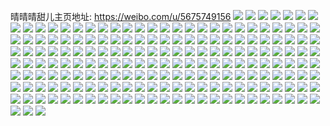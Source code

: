 晴晴晴甜儿主页地址: https://weibo.com/u/5675749156 
![](https://wx4.sinaimg.cn/mw2000/006c6RDely1h9gdke3xpcj32dc35sb2a.jpg) 
![](https://wx4.sinaimg.cn/mw2000/006c6RDely1h9gdkg0qr5j32dc2dcqv6.jpg) 
![](https://wx4.sinaimg.cn/mw2000/006c6RDely1h9gdkivz5sj32f43k07wj.jpg) 
![](https://wx4.sinaimg.cn/mw2000/006c6RDely1h9gdkli11yj31kx35s7wi.jpg) 
![](https://wx4.sinaimg.cn/mw2000/006c6RDely1h9gdkm169rj30zk1if11l.jpg) 
![](https://wx4.sinaimg.cn/mw2000/006c6RDely1h9gdkmh96fj30zk1jftgi.jpg) 
![](https://wx4.sinaimg.cn/mw2000/006c6RDely1h9gdkpt40aj325037kqv6.jpg) 
![](https://wx4.sinaimg.cn/mw2000/006c6RDely1h9gdksf283j32dc3k0u0x.jpg) 
![](https://wx4.sinaimg.cn/mw2000/006c6RDely1h9gdkstx7tj30nq0zkn1a.jpg) 
![](https://wx4.sinaimg.cn/mw2000/006c6RDely1h9e7ffmsw2j31em35sx6q.jpg) 
![](https://wx4.sinaimg.cn/mw2000/006c6RDely1h9e7fiakwtj327n35su0z.jpg) 
![](https://wx4.sinaimg.cn/mw2000/006c6RDely1h9cb4o569gj32f43k07wj.jpg) 
![](https://wx4.sinaimg.cn/mw2000/006c6RDely1h9cb4qe639j32f43k0x6q.jpg) 
![](https://wx4.sinaimg.cn/mw2000/006c6RDely1h9bbj4i7nij30sg0mvabg.jpg) 
![](https://wx4.sinaimg.cn/mw2000/006c6RDely1h9bbj4pjh0j30rc0ftjsn.jpg) 
![](https://wx4.sinaimg.cn/mw2000/006c6RDely1h9bbj4vphwj30rg0drmy1.jpg) 
![](https://wx4.sinaimg.cn/mw2000/006c6RDely1h98z4iw8csj32f43k0qv5.jpg) 
![](https://wx4.sinaimg.cn/mw2000/006c6RDely1h98z4l7qjrj335s2dcb2b.jpg) 
![](https://wx4.sinaimg.cn/mw2000/006c6RDely1h98z4mwn5pj30uk5mx1kz.jpg) 
![](https://wx4.sinaimg.cn/mw2000/006c6RDely1h98z4p1k45j30uk63j1kz.jpg) 
![](https://wx4.sinaimg.cn/mw2000/006c6RDely1h98z4rhkvij335s2dc1l0.jpg) 
![](https://wx4.sinaimg.cn/mw2000/006c6RDely1h98z4ugeyyj33k02f44qr.jpg) 
![](https://wx4.sinaimg.cn/mw2000/006c6RDely1h98z4vigkyj32dc35s7wi.jpg) 
![](https://wx4.sinaimg.cn/mw2000/006c6RDely1h98z4xm152j34682u8nph.jpg) 
![](https://wx4.sinaimg.cn/mw2000/006c6RDely1h98z4zh04ej335s2dcb2c.jpg) 
![](https://wx4.sinaimg.cn/mw2000/006c6RDely1h98z50x3gkj335s2dcnpe.jpg) 
![](https://wx4.sinaimg.cn/mw2000/006c6RDely1h98z51wsdtj335s2dcqv5.jpg) 
![](https://wx4.sinaimg.cn/mw2000/006c6RDely1h98z53g0kjj32dc35sx6q.jpg) 
![](https://wx4.sinaimg.cn/mw2000/006c6RDely1h98z54x51gj335s2dckjo.jpg) 
![](https://wx4.sinaimg.cn/mw2000/006c6RDely1h98z56p0plj335s2dcqv7.jpg) 
![](https://wx4.sinaimg.cn/mw2000/006c6RDely1h98z589qsbj335s2dcnpg.jpg) 
![](https://wx4.sinaimg.cn/mw2000/006c6RDely1h92sylci84j335s2dcb29.jpg) 
![](https://wx4.sinaimg.cn/mw2000/006c6RDely1h92syv83b5j335s2dc1ky.jpg) 
![](https://wx4.sinaimg.cn/mw2000/006c6RDely1h92svggvrlj32u8468npf.jpg) 
![](https://wx4.sinaimg.cn/mw2000/006c6RDely1h92svhf3gaj335s2dckjm.jpg) 
![](https://wx4.sinaimg.cn/mw2000/006c6RDely1h92svikqd0j34682u8b2b.jpg) 
![](https://wx4.sinaimg.cn/mw2000/006c6RDely1h92svjyidej335s2dcqv8.jpg) 
![](https://wx4.sinaimg.cn/mw2000/006c6RDely1h90ajkrz5mj32u8468qv6.jpg) 
![](https://wx4.sinaimg.cn/mw2000/006c6RDely1h90ajlsbmqj335s2dce83.jpg) 
![](https://wx4.sinaimg.cn/mw2000/006c6RDely1h90ajmsyvgj335s2dc7wj.jpg) 
![](https://wx4.sinaimg.cn/mw2000/006c6RDely1h8spl0ur21j30w00jh75q.jpg) 
![](https://wx4.sinaimg.cn/mw2000/006c6RDely1h8spl17cwsj30w01u0dsk.jpg) 
![](https://wx4.sinaimg.cn/mw2000/006c6RDely1h8spl1dizpj30w008vwev.jpg) 
![](https://wx4.sinaimg.cn/mw2000/006c6RDely1h8spl1kjr6j30wr0u0dlk.jpg) 
![](https://wx4.sinaimg.cn/mw2000/006c6RDely1h8spl1vrpmj30u0140qdj.jpg) 
![](https://wx4.sinaimg.cn/mw2000/006c6RDely1h8spl26dntj30u014049m.jpg) 
![](https://wx4.sinaimg.cn/mw2000/006c6RDely1h8spl2n15vj30w01u0h2r.jpg) 
![](https://wx4.sinaimg.cn/mw2000/006c6RDely1h8spl31hagj30w01u04d6.jpg) 
![](https://wx4.sinaimg.cn/mw2000/006c6RDely1h8spl3blwyj30u0140123.jpg) 
![](https://wx4.sinaimg.cn/mw2000/006c6RDely1h8spl3i0svj30re1aognq.jpg) 
![](https://wx4.sinaimg.cn/mw2000/006c6RDely1h83u4g2dtcj30u01pvn3r.jpg) 
![](https://wx4.sinaimg.cn/mw2000/006c6RDegy1h5caioby9nj30ro19q43c.jpg) 
![](https://wx4.sinaimg.cn/mw2000/006c6RDegy1h58ypyadqfj30w01u0gwt.jpg) 
![](https://wx4.sinaimg.cn/mw2000/006c6RDegy1h58ypyvcjyj30w01u04a3.jpg) 
![](https://wx4.sinaimg.cn/mw2000/006c6RDegy1h58ypzmldzj30w01u0qes.jpg) 
![](https://wx4.sinaimg.cn/mw2000/006c6RDegy1h58yq09rosj30w01u049t.jpg) 
![](https://wx4.sinaimg.cn/mw2000/006c6RDegy1h58yq15lhhj30w01u0wpq.jpg) 
![](https://wx4.sinaimg.cn/mw2000/006c6RDegy1h58yq35pdnj30w01u04aq.jpg) 
![](https://wx4.sinaimg.cn/mw2000/006c6RDegy1h58yq4ec14j30w01u0wqb.jpg) 
![](https://wx4.sinaimg.cn/mw2000/006c6RDegy1h58yq5undcj30w01u0wq0.jpg) 
![](https://wx4.sinaimg.cn/mw2000/006c6RDegy1h58yq7qo7hj30w01u0qem.jpg) 
![](https://wx4.sinaimg.cn/mw2000/006c6RDegy1h58yq8nhyfj30w01u0qer.jpg) 
![](https://wx4.sinaimg.cn/mw2000/006c6RDegy1h4gs3bqocxj32fk2dcnpe.jpg) 
![](https://wx4.sinaimg.cn/mw2000/006c6RDegy1h4gs3dhnjzj33k02f41ky.jpg) 
![](https://wx4.sinaimg.cn/mw2000/006c6RDegy1h4gs3dxjv6j30w01eggvk.jpg) 
![](https://wx4.sinaimg.cn/mw2000/006c6RDegy1h4fw19ypxuj30w01u0wq5.jpg) 
![](https://wx4.sinaimg.cn/mw2000/006c6RDegy1h4fw1ag3o4j30w01u0drd.jpg) 
![](https://wx4.sinaimg.cn/mw2000/006c6RDegy1h4fw1ay5bfj30w01u07el.jpg) 
![](https://wx4.sinaimg.cn/mw2000/006c6RDegy1h4fw1bk70cj30w01u0dqp.jpg) 
![](https://wx4.sinaimg.cn/mw2000/006c6RDegy1h4fw1c09snj30w01u07fh.jpg) 
![](https://wx4.sinaimg.cn/mw2000/006c6RDegy1h4fw1chigij30w01u0n20.jpg) 
![](https://wx4.sinaimg.cn/mw2000/006c6RDegy1h4fw1cvn5xj30w01u0dk3.jpg) 
![](https://wx4.sinaimg.cn/mw2000/006c6RDegy1h4fw1d7nu6j30w00n0gr4.jpg) 
![](https://wx4.sinaimg.cn/mw2000/006c6RDegy1h4dqn1afytj30zk1hcahs.jpg) 
![](https://wx4.sinaimg.cn/mw2000/006c6RDegy1h4dqn1qfy8j30zk1hc466.jpg) 
![](https://wx4.sinaimg.cn/mw2000/006c6RDegy1h4dqn2ebuzj30zk1hcgt7.jpg) 
![](https://wx4.sinaimg.cn/mw2000/006c6RDegy1h4dqn5c8g8j32dg3k01kx.jpg) 
![](https://wx4.sinaimg.cn/mw2000/006c6RDegy1h4dqn92dvkj33k02dgaxp.jpg) 
![](https://wx4.sinaimg.cn/mw2000/006c6RDegy1h4dqn7myu8j32dg3k01kx.jpg) 
![](https://wx4.sinaimg.cn/mw2000/006c6RDegy1h4dqna4n3sj30k00zkwhu.jpg) 
![](https://wx4.sinaimg.cn/mw2000/006c6RDegy1h4dqnbdjtlj30k00zk41v.jpg) 
![](https://wx4.sinaimg.cn/mw2000/006c6RDegy1h4dqnanjtgj30k00zk421.jpg) 
![](https://wx4.sinaimg.cn/mw2000/006c6RDegy1h4bbz4w29lj30w015k493.jpg) 
![](https://wx4.sinaimg.cn/mw2000/006c6RDegy1h4bbxx35i7j30w01u0k3h.jpg) 
![](https://wx4.sinaimg.cn/mw2000/006c6RDegy1h4bbxxxh57j30w01u0dt6.jpg) 
![](https://wx4.sinaimg.cn/mw2000/006c6RDegy1h4bbxyl7m3j30w01u0n9p.jpg) 
![](https://wx4.sinaimg.cn/mw2000/006c6RDegy1h4bbxz587ij30w01u0tl4.jpg) 
![](https://wx4.sinaimg.cn/mw2000/006c6RDegy1h4bbxzut8dj30w01u0qf4.jpg) 
![](https://wx4.sinaimg.cn/mw2000/006c6RDegy1h4bby0e512j30w01u0gxl.jpg) 
![](https://wx4.sinaimg.cn/mw2000/006c6RDegy1h4bby10jkbj30w01u0qet.jpg) 
![](https://wx4.sinaimg.cn/mw2000/006c6RDegy1h48pfxuzx4j31400u0q82.jpg) 
![](https://wx4.sinaimg.cn/mw2000/006c6RDegy1h48pfynb3gj31400u0gt9.jpg) 
![](https://wx4.sinaimg.cn/mw2000/006c6RDegy1h48pfz76ysj31400u0433.jpg) 
![](https://wx4.sinaimg.cn/mw2000/006c6RDegy1h48pfzza5uj31400u0aez.jpg) 
![](https://wx4.sinaimg.cn/mw2000/006c6RDegy1h48pg0s8nbj31400u0tfh.jpg) 
![](https://wx4.sinaimg.cn/mw2000/006c6RDegy1h48pg1bbqjj31400u00y8.jpg) 
![](https://wx4.sinaimg.cn/mw2000/006c6RDegy1h48pg23ua5j30u01407av.jpg) 
![](https://wx4.sinaimg.cn/mw2000/006c6RDegy1h48pg2qnbuj31400u0n10.jpg) 
![](https://wx4.sinaimg.cn/mw2000/006c6RDegy1h48pg3hhnoj30u01400yp.jpg) 
![](https://wx4.sinaimg.cn/mw2000/006c6RDegy1h481hho1l0j30w01u0wl2.jpg) 
![](https://wx4.sinaimg.cn/mw2000/006c6RDegy1h481hi91ooj30w01u0463.jpg) 
![](https://wx4.sinaimg.cn/mw2000/006c6RDegy1h481hitni8j30w01u0wqt.jpg) 
![](https://wx4.sinaimg.cn/mw2000/006c6RDegy1h481hka11nj30w01u0q9z.jpg) 
![](https://wx4.sinaimg.cn/mw2000/006c6RDegy1h4322766zvj30u01d17cs.jpg) 
![](https://wx4.sinaimg.cn/mw2000/006c6RDegy1h43227x4awj30u01cstfk.jpg) 
![](https://wx4.sinaimg.cn/mw2000/006c6RDegy1h4322bd1dtj30u0140n2x.jpg) 
![](https://wx4.sinaimg.cn/mw2000/006c6RDegy1h43228m8rrj30u0140wnx.jpg) 
![](https://wx4.sinaimg.cn/mw2000/006c6RDegy1h4322aldrvj30u0140tha.jpg) 
![](https://wx4.sinaimg.cn/mw2000/006c6RDegy1h43229e6a7j30u01400zg.jpg) 
![](https://wx4.sinaimg.cn/mw2000/006c6RDegy1h4322c4u5fj30u0140k0t.jpg) 
![](https://wx4.sinaimg.cn/mw2000/006c6RDegy1h4322dd5waj30u014h12i.jpg) 
![](https://wx4.sinaimg.cn/mw2000/006c6RDegy1h4322dz9q6j30u01407bf.jpg) 
![](https://wx4.sinaimg.cn/mw2000/006c6RDely1h3suv4s6gdj30w01u0drl.jpg) 
![](https://wx4.sinaimg.cn/mw2000/006c6RDely1h3suv59vspj30w01u0k3z.jpg) 
![](https://wx4.sinaimg.cn/mw2000/006c6RDely1h3ia1pvxddj32dc35su0y.jpg) 
![](https://wx4.sinaimg.cn/mw2000/006c6RDely1h3ia1re37yj31ek35rhdu.jpg) 
![](https://wx4.sinaimg.cn/mw2000/006c6RDely1h3ia1taejbj32bc334b29.jpg) 
![](https://wx4.sinaimg.cn/mw2000/006c6RDely1h3ia1umym6j335s2dc7wj.jpg) 
![](https://wx4.sinaimg.cn/mw2000/006c6RDely1h3ia1vntnkj32dc35s1ky.jpg) 
![](https://wx4.sinaimg.cn/mw2000/006c6RDely1h3ia1wbddrj335s2dc7wh.jpg) 
![](https://wx4.sinaimg.cn/mw2000/006c6RDely1h3ia1xfiluj32dc35sb2a.jpg) 
![](https://wx4.sinaimg.cn/mw2000/006c6RDely1h3ia1yn6hmj335s2dcnpe.jpg) 
![](https://wx4.sinaimg.cn/mw2000/006c6RDely1h3ia1zqqm3j335s2dchdu.jpg) 
![](https://wx4.sinaimg.cn/mw2000/006c6RDely1h35o2besnlj30w01u0110.jpg) 
![](https://wx4.sinaimg.cn/mw2000/006c6RDely1h35o2bt255j30w01u010b.jpg) 
![](https://wx4.sinaimg.cn/mw2000/006c6RDely1h31vfk5mtwj30u01290v0.jpg) 
![](https://wx4.sinaimg.cn/mw2000/006c6RDely1h31veong6ij30rg17zgp8.jpg) 
![](https://wx4.sinaimg.cn/mw2000/006c6RDely1h31veozivnj30n41iejv7.jpg) 
![](https://wx4.sinaimg.cn/mw2000/006c6RDely1h31vep9giaj30ni18xq5v.jpg) 
![](https://wx4.sinaimg.cn/mw2000/006c6RDely1h31veps5x1j30qx0g675m.jpg) 
![](https://wx4.sinaimg.cn/mw2000/006c6RDely1h31veq0a7tj30qp0t7dhh.jpg) 
![](https://wx4.sinaimg.cn/mw2000/006c6RDely1h31veqexu7j30sg0eht9v.jpg) 
![](https://wx4.sinaimg.cn/mw2000/006c6RDely1h23pocnen2j30w01u0n8h.jpg) 
![](https://wx4.sinaimg.cn/mw2000/006c6RDely1h23pod14r0j30w01u0dnj.jpg) 
![](https://wx4.sinaimg.cn/mw2000/006c6RDely1h23podb4lyj30w01u0dn1.jpg) 
![](https://wx4.sinaimg.cn/mw2000/006c6RDely1h23podn9r1j30w01u0jzj.jpg) 
![](https://wx4.sinaimg.cn/mw2000/006c6RDely1h22iebfd9wj30w01u0gwv.jpg) 
![](https://wx4.sinaimg.cn/mw2000/006c6RDely1h22ieh94npj33k02dcb2c.jpg) 
![](https://wx4.sinaimg.cn/mw2000/006c6RDely1h22ied0onpj323u35sx6q.jpg) 
![](https://wx4.sinaimg.cn/mw2000/006c6RDely1h22iejik87j33k02dckjo.jpg) 
![](https://wx4.sinaimg.cn/mw2000/006c6RDely1h22iemcxg0j32dc3k07wk.jpg) 
![](https://wx4.sinaimg.cn/mw2000/006c6RDely1h22ief5kboj323u35su0z.jpg) 
![](https://wx4.sinaimg.cn/mw2000/006c6RDely1h22ieo6gxwj323u35sqv6.jpg) 
![](https://wx4.sinaimg.cn/mw2000/006c6RDely1h22ieqnf7pj323u35su0z.jpg) 
![](https://wx4.sinaimg.cn/mw2000/006c6RDely1h22iesnfejj323u35snpf.jpg) 
![](https://wx4.sinaimg.cn/mw2000/006c6RDely1h1u3xqjbshj30so08t74q.jpg) 
![](https://wx4.sinaimg.cn/mw2000/006c6RDely1h07ci8eri4j30so1bzmz8.jpg) 
![](https://wx4.sinaimg.cn/mw2000/006c6RDely1h04gjocfs8j32802sk7wk.jpg) 
![](https://wx4.sinaimg.cn/mw2000/006c6RDely1gzrsx4tinmj33jz3jzb29.jpg) 
![](https://wx4.sinaimg.cn/mw2000/006c6RDely1gzj20heg6zj32c03407wk.jpg) 
![](https://wx4.sinaimg.cn/mw2000/006c6RDely1gzj20t97hvj32c03404qs.jpg) 
![](https://wx4.sinaimg.cn/mw2000/006c6RDely1gzj20xdzmvj32c02p84qq.jpg) 
![](https://wx4.sinaimg.cn/mw2000/006c6RDely1gzj211ciumj32bc334e83.jpg) 
![](https://wx4.sinaimg.cn/mw2000/006c6RDely1gzj216kcuzj32c0340npe.jpg) 
![](https://wx4.sinaimg.cn/mw2000/006c6RDely1gzj21amr2zj31o0280npe.jpg) 
![](https://wx4.sinaimg.cn/mw2000/006c6RDely1gzj21er9fvj31o0280npe.jpg) 
![](https://wx4.sinaimg.cn/mw2000/006c6RDely1gzj21j3fpkj31o0280npe.jpg) 
![](https://wx4.sinaimg.cn/mw2000/006c6RDely1gzj21jhnbtj30so0qbwfe.jpg) 
![](https://wx4.sinaimg.cn/mw2000/006c6RDely1gzj21oycpij32f32ocnpe.jpg) 
![](https://wx4.sinaimg.cn/mw2000/006c6RDely1gz2f3t8r1pj30dw0mkwsi.jpg) 
![](https://wx4.sinaimg.cn/mw2000/006c6RDely1gxn15hqz90j335s2957wl.jpg) 
![](https://wx4.sinaimg.cn/mw2000/006c6RDely1gxn15j9t39j335s2dcu0z.jpg) 
![](https://wx4.sinaimg.cn/mw2000/006c6RDely1gxn15k832jj32u8468kjn.jpg) 
![](https://wx4.sinaimg.cn/mw2000/006c6RDely1gxn15l1oeqj32dc35sqv6.jpg) 
![](https://wx4.sinaimg.cn/mw2000/006c6RDely1gxk2cs6qu1j3341248hdu.jpg) 
![](https://wx4.sinaimg.cn/mw2000/006c6RDely1gxk2ctly8xj32c1341npe.jpg) 
![](https://wx4.sinaimg.cn/mw2000/006c6RDely1gxk2ctwgsqj30n11930w3.jpg) 
![](https://wx4.sinaimg.cn/mw2000/006c6RDely1gwob0lkhu1j32c0340kjm.jpg) 
![](https://wx4.sinaimg.cn/mw2000/006c6RDely1gwob0tvor1j32c0340qv6.jpg) 
![](https://wx4.sinaimg.cn/mw2000/006c6RDely1gwob0s6nrgj32bc3344qq.jpg) 
![](https://wx4.sinaimg.cn/mw2000/006c6RDely1gwob0p35ymj31oy2d1e81.jpg) 
![](https://wx4.sinaimg.cn/mw2000/006c6RDely1gwob0q7yp8j32402ngu0x.jpg) 
![](https://wx4.sinaimg.cn/mw2000/006c6RDely1gwob0v3gsmj31wh24knpd.jpg) 
![](https://wx4.sinaimg.cn/mw2000/006c6RDely1gwob0o1642j32bc334u0y.jpg) 
![](https://wx4.sinaimg.cn/mw2000/006c6RDely1gwob0wr7grj3248340b2a.jpg) 
![](https://wx4.sinaimg.cn/mw2000/006c6RDely1gwob0zvumtj31hr341u0z.jpg) 
![](https://wx4.sinaimg.cn/mw2000/006c6RDely1gwjg8d274mj32bc334u0x.jpg) 
![](https://wx4.sinaimg.cn/mw2000/006c6RDely1gwjg8atp6sj32bc334kjl.jpg) 
![](https://wx4.sinaimg.cn/mw2000/006c6RDely1gwjg8jb0paj32bc2udnpd.jpg) 
![](https://wx4.sinaimg.cn/mw2000/006c6RDely1gwjg8h1drgj32xv21ux6r.jpg) 
![](https://wx4.sinaimg.cn/mw2000/006c6RDely1gw6zzp5k8qj32c03404qq.jpg) 
![](https://wx4.sinaimg.cn/mw2000/006c6RDely1gw6zzsk2ymj32c0340b2a.jpg) 
![](https://wx4.sinaimg.cn/mw2000/006c6RDely1gw6zzv2enxj32c0340u0y.jpg) 
![](https://wx4.sinaimg.cn/mw2000/006c6RDely1gw6zzx8jm4j32c0340qv6.jpg) 
![](https://wx4.sinaimg.cn/mw2000/006c6RDely1gw702471w4j334022o7wh.jpg) 
